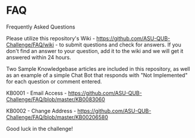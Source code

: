 # FAQ
Frequently Asked Questions

Please utilize this repository's Wiki - https://github.com/ASU-QUB-Challenge/FAQ/wiki - to submit questions and check for answers.  If you don't find an answer to your question, add it to the wiki and we will get it answered within 24 hours.

Two Sample Knowledgebase articles are included in this repository, as well as an example of a simple Chat Bot that responds with "Not Implemented" for each question or comment entered.  

KB0001 - Email Access - https://github.com/ASU-QUB-Challenge/FAQ/blob/master/KB0083060

KB0002 - Change Address - https://github.com/ASU-QUB-Challenge/FAQ/blob/master/KB00206580

Good luck in the challenge! 
